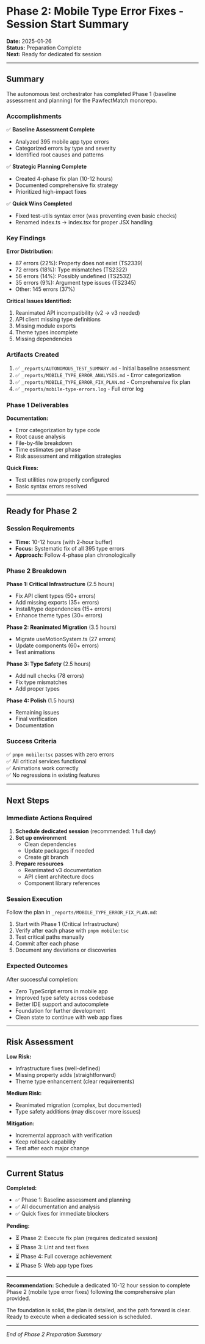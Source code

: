 # Phase 2: Mobile Type Error Fixes - Session Start Summary

**Date:** 2025-01-26  
**Status:** Preparation Complete  
**Next:** Ready for dedicated fix session

---

## Summary

The autonomous test orchestrator has completed Phase 1 (baseline assessment and planning) for the PawfectMatch monorepo.

### Accomplishments

✅ **Baseline Assessment Complete**
- Analyzed 395 mobile app type errors
- Categorized errors by type and severity
- Identified root causes and patterns

✅ **Strategic Planning Complete**
- Created 4-phase fix plan (10-12 hours)
- Documented comprehensive fix strategy
- Prioritized high-impact fixes

✅ **Quick Wins Completed**
- Fixed test-utils syntax error (was preventing even basic checks)
- Renamed index.ts → index.tsx for proper JSX handling

### Key Findings

**Error Distribution:**
- 87 errors (22%): Property does not exist (TS2339)
- 72 errors (18%): Type mismatches (TS2322)
- 56 errors (14%): Possibly undefined (TS2532)
- 35 errors (9%): Argument type issues (TS2345)
- Other: 145 errors (37%)

**Critical Issues Identified:**
1. Reanimated API incompatibility (v2 → v3 needed)
2. API client missing type definitions
3. Missing module exports
4. Theme types incomplete
5. Missing dependencies

### Artifacts Created

1. ✅ `_reports/AUTONOMOUS_TEST_SUMMARY.md` - Initial baseline assessment
2. ✅ `_reports/MOBILE_TYPE_ERROR_ANALYSIS.md` - Error categorization
3. ✅ `_reports/MOBILE_TYPE_ERROR_FIX_PLAN.md` - Comprehensive fix plan
4. ✅ `_reports/mobile-type-errors.log` - Full error log

### Phase 1 Deliverables

**Documentation:**
- Error categorization by type code
- Root cause analysis
- File-by-file breakdown
- Time estimates per phase
- Risk assessment and mitigation strategies

**Quick Fixes:**
- Test utilities now properly configured
- Basic syntax errors resolved

---

## Ready for Phase 2

### Session Requirements
- **Time:** 10-12 hours (with 2-hour buffer)
- **Focus:** Systematic fix of all 395 type errors
- **Approach:** Follow 4-phase plan chronologically

### Phase 2 Breakdown

**Phase 1: Critical Infrastructure** (2.5 hours)
- Fix API client types (50+ errors)
- Add missing exports (35+ errors)
- Install/type dependencies (15+ errors)
- Enhance theme types (30+ errors)

**Phase 2: Reanimated Migration** (3.5 hours)
- Migrate useMotionSystem.ts (27 errors)
- Update components (60+ errors)
- Test animations

**Phase 3: Type Safety** (2.5 hours)
- Add null checks (78 errors)
- Fix type mismatches
- Add proper types

**Phase 4: Polish** (1.5 hours)
- Remaining issues
- Final verification
- Documentation

### Success Criteria

✅ `pnpm mobile:tsc` passes with zero errors  
✅ All critical services functional  
✅ Animations work correctly  
✅ No regressions in existing features  

---

## Next Steps

### Immediate Actions Required

1. **Schedule dedicated session** (recommended: 1 full day)
2. **Set up environment**
   - Clean dependencies
   - Update packages if needed
   - Create git branch
3. **Prepare resources**
   - Reanimated v3 documentation
   - API client architecture docs
   - Component library references

### Session Execution

Follow the plan in `_reports/MOBILE_TYPE_ERROR_FIX_PLAN.md`:

1. Start with Phase 1 (Critical Infrastructure)
2. Verify after each phase with `pnpm mobile:tsc`
3. Test critical paths manually
4. Commit after each phase
5. Document any deviations or discoveries

### Expected Outcomes

After successful completion:
- Zero TypeScript errors in mobile app
- Improved type safety across codebase
- Better IDE support and autocomplete
- Foundation for further development
- Clean state to continue with web app fixes

---

## Risk Assessment

**Low Risk:**
- Infrastructure fixes (well-defined)
- Missing property adds (straightforward)
- Theme type enhancement (clear requirements)

**Medium Risk:**
- Reanimated migration (complex, but documented)
- Type safety additions (may discover more issues)

**Mitigation:**
- Incremental approach with verification
- Keep rollback capability
- Test after each major change

---

## Current Status

**Completed:**
- ✅ Phase 1: Baseline assessment and planning
- ✅ All documentation and analysis
- ✅ Quick fixes for immediate blockers

**Pending:**
- ⏳ Phase 2: Execute fix plan (requires dedicated session)
- ⏳ Phase 3: Lint and test fixes
- ⏳ Phase 4: Full coverage achievement
- ⏳ Phase 5: Web app type fixes

---

**Recommendation:** Schedule a dedicated 10-12 hour session to complete Phase 2 (mobile type error fixes) following the comprehensive plan provided.

The foundation is solid, the plan is detailed, and the path forward is clear. Ready to execute when a dedicated session is scheduled.

---

*End of Phase 2 Preparation Summary*

